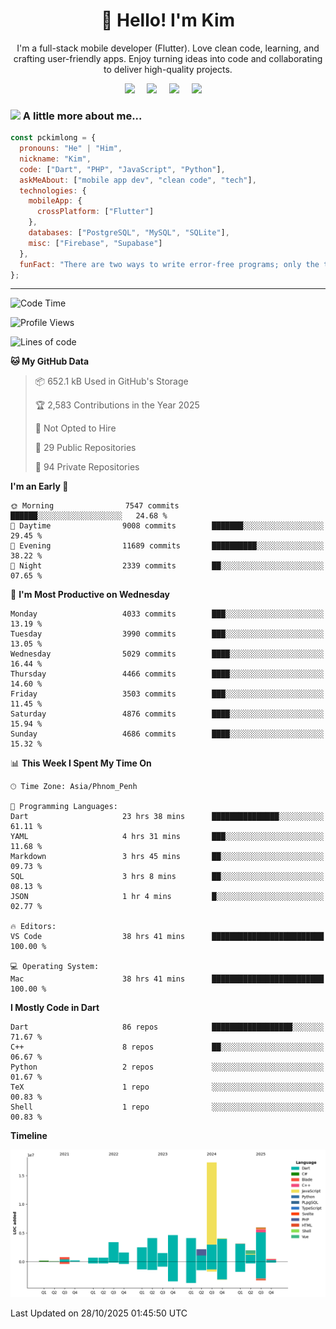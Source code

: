 <h1 align="center">👋 Hello! I'm Kim</h1>

<p align="center">
   I'm a full-stack mobile developer (Flutter). Love clean code, learning, and crafting user-friendly apps. Enjoy turning ideas into code and collaborating to deliver high-quality projects.
</p>

<p align="center">
  <a href="mailto:pochkimlong88@gmail.com"><img src="https://img.shields.io/badge/gmail-%23D14836.svg?&style=for-the-badge&logo=gmail&logoColor=white" /></a>&nbsp;&nbsp;&nbsp;&nbsp;
  <a href="https://t.me/pochkimlong/"><img src="https://img.shields.io/badge/telegram-%230077B5.svg?&style=for-the-badge&logo=telegram&logoColor=white" /></a>&nbsp;&nbsp;&nbsp;&nbsp;
  <a href="https://www.youtube.com/@PochKimlong/"><img src="https://img.shields.io/badge/youtube-%23dc2743.svg?&style=for-the-badge&logo=youtube&logoColor=white" /></a>&nbsp;&nbsp;&nbsp;&nbsp;
  <a href="https://www.tiktok.com/@pckimlong/"><img src="https://img.shields.io/badge/tiktok-%23000000.svg?&style=for-the-badge&logo=tiktok&logoColor=white" /></a>&nbsp;&nbsp;&nbsp;&nbsp;
</p>

### <img src="https://media.giphy.com/media/VgCDAzcKvsR6OM0uWg/giphy.gif" width="50"> A little more about me...  

```javascript
const pckimlong = {
  pronouns: "He" | "Him",
  nickname: "Kim",
  code: ["Dart", "PHP", "JavaScript", "Python"],
  askMeAbout: ["mobile app dev", "clean code", "tech"],
  technologies: {
    mobileApp: {
      crossPlatform: ["Flutter"]
    },
    databases: ["PostgreSQL", "MySQL", "SQLite"],
    misc: ["Firebase", "Supabase"]
  },
  funFact: "There are two ways to write error-free programs; only the third one works."
};
```
---

<!--START_SECTION:waka-->
![Code Time](http://img.shields.io/badge/Code%20Time-2%2C269%20hrs%202%20mins-blue)

![Profile Views](http://img.shields.io/badge/Profile%20Views-0-blue)

![Lines of code](https://img.shields.io/badge/From%20Hello%20World%20I%27ve%20Written-59.3%20million%20lines%20of%20code-blue)

**🐱 My GitHub Data** 

> 📦 652.1 kB Used in GitHub's Storage 
 > 
> 🏆 2,583 Contributions in the Year 2025
 > 
> 🚫 Not Opted to Hire
 > 
> 📜 29 Public Repositories 
 > 
> 🔑 94 Private Repositories 
 > 
**I'm an Early 🐤** 

```text
🌞 Morning                7547 commits        ██████░░░░░░░░░░░░░░░░░░░   24.68 % 
🌆 Daytime                9008 commits        ███████░░░░░░░░░░░░░░░░░░   29.45 % 
🌃 Evening                11689 commits       ██████████░░░░░░░░░░░░░░░   38.22 % 
🌙 Night                  2339 commits        ██░░░░░░░░░░░░░░░░░░░░░░░   07.65 % 
```
📅 **I'm Most Productive on Wednesday** 

```text
Monday                   4033 commits        ███░░░░░░░░░░░░░░░░░░░░░░   13.19 % 
Tuesday                  3990 commits        ███░░░░░░░░░░░░░░░░░░░░░░   13.05 % 
Wednesday                5029 commits        ████░░░░░░░░░░░░░░░░░░░░░   16.44 % 
Thursday                 4466 commits        ████░░░░░░░░░░░░░░░░░░░░░   14.60 % 
Friday                   3503 commits        ███░░░░░░░░░░░░░░░░░░░░░░   11.45 % 
Saturday                 4876 commits        ████░░░░░░░░░░░░░░░░░░░░░   15.94 % 
Sunday                   4686 commits        ████░░░░░░░░░░░░░░░░░░░░░   15.32 % 
```


📊 **This Week I Spent My Time On** 

```text
🕑︎ Time Zone: Asia/Phnom_Penh

💬 Programming Languages: 
Dart                     23 hrs 38 mins      ███████████████░░░░░░░░░░   61.11 % 
YAML                     4 hrs 31 mins       ███░░░░░░░░░░░░░░░░░░░░░░   11.68 % 
Markdown                 3 hrs 45 mins       ██░░░░░░░░░░░░░░░░░░░░░░░   09.73 % 
SQL                      3 hrs 8 mins        ██░░░░░░░░░░░░░░░░░░░░░░░   08.13 % 
JSON                     1 hr 4 mins         █░░░░░░░░░░░░░░░░░░░░░░░░   02.77 % 

🔥 Editors: 
VS Code                  38 hrs 41 mins      █████████████████████████   100.00 % 

💻 Operating System: 
Mac                      38 hrs 41 mins      █████████████████████████   100.00 % 
```

**I Mostly Code in Dart** 

```text
Dart                     86 repos            ██████████████████░░░░░░░   71.67 % 
C++                      8 repos             ██░░░░░░░░░░░░░░░░░░░░░░░   06.67 % 
Python                   2 repos             ░░░░░░░░░░░░░░░░░░░░░░░░░   01.67 % 
TeX                      1 repo              ░░░░░░░░░░░░░░░░░░░░░░░░░   00.83 % 
Shell                    1 repo              ░░░░░░░░░░░░░░░░░░░░░░░░░   00.83 % 
```



**Timeline**

![Lines of Code chart](https://raw.githubusercontent.com/pckimlong/pckimlong/main/assets/bar_graph.png)


 Last Updated on 28/10/2025 01:45:50 UTC
<!--END_SECTION:waka-->

<!---
PochKimlong/PochKimlong is a ✨ special ✨ repository because its `README.md` (this file) appears on your GitHub profile.
You can click the Preview link to take a look at your changes.
--->
